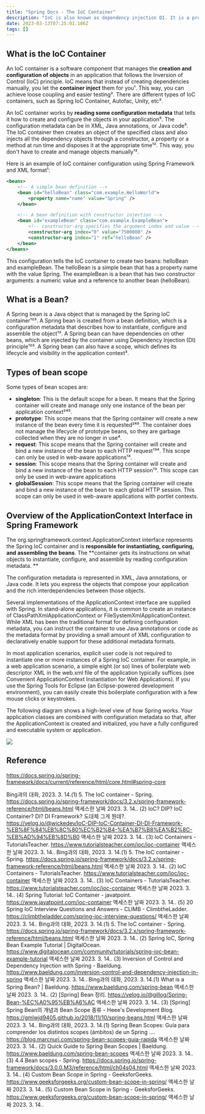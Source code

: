 ```yaml
---
title: "Spring Docs - The IoC Container"
description: "IoC is also known as dependency injection DI. It is a process whereby objects define their dependencies that is, the other objects they work with "
date: 2023-03-13T07:25:01.186Z
tags: []
---
```

## What is the IoC Container
An IoC container is a software component that manages the **creation and configuration of objects** in an application that follows the Inversion of Control (IoC) principle. IoC means that instead of creating dependencies manually, you let the **container inject** them for you¹. This way, you can achieve loose coupling and easier testing². There are different types of IoC containers, such as Spring IoC Container, Autofac, Unity, etc³.

An IoC container works by **reading some configuration metadata** that tells it how to create and configure the objects in your application⁵. The configuration metadata can be in XML, Java annotations, or Java code⁵. The IoC container then creates an object of the specified class and also injects all the dependency objects through a constructor, a property or a method at run time and disposes it at the appropriate time¹². This way, you don't have to create and manage objects manually¹².

Here is an example of IoC container configuration using Spring Framework and XML format¹:

```xml
<beans>
    <!-- A simple bean definition -->
    <bean id="helloBean" class="com.example.HelloWorld">
        <property name="name" value="Spring" />
    </bean>

    <!-- A bean definition with constructor injection -->
    <bean id="exampleBean" class="com.example.ExampleBean">
        <!-- constructor-arg specifies the argument index and value -->
        <constructor-arg index="0" value="7500000" />
        <constructor-arg index="1" ref="helloBean" />
    </bean>
</beans>
```

This configuration tells the IoC container to create two beans: helloBean and exampleBean. The helloBean is a simple bean that has a property name with the value Spring. The exampleBean is a bean that has two constructor arguments: a numeric value and a reference to another bean (helloBean).

## What is a Bean?

A Spring bean is a Java object that is managed by the Spring IoC container¹²³. A Spring bean is created from a bean definition, which is a configuration metadata that describes how to instantiate, configure and assemble the object¹³. A Spring bean can have dependencies on other beans, which are injected by the container using Dependency Injection (DI) principle¹²³. A Spring bean can also have a scope, which defines its lifecycle and visibility in the application context³.

## Types of bean scope

Some types of bean scopes are:

- **singleton**: This is the default scope for a bean. It means that the Spring container will create and manage only one instance of the bean per application context²⁴⁵.
- **prototype**: This scope means that the Spring container will create a new instance of the bean every time it is requested²⁴⁵. The container does not manage the lifecycle of prototype beans, so they are garbage collected when they are no longer in use⁴.
- **request**: This scope means that the Spring container will create and bind a new instance of the bean to each HTTP request¹³⁴. This scope can only be used in web-aware applications¹³.
- **session**: This scope means that the Spring container will create and bind a new instance of the bean to each HTTP session¹³. This scope can only be used in web-aware applications
- **globalSession**: This scope means that the Spring container will create and bind a new instance of the bean to each global HTTP session. This scope can only be used in web-aware applications with portlet contexts.


## Overview of the ApplicationContext Interface in Spring Framework

The org.springframework.context.ApplicationContext interface represents the Spring IoC container and is **responsible for instantiating, configuring, and assembling the beans**. 
The **container gets its instructions on what objects to instantiate, configure, and assemble by reading configuration metadata. **

The configuration metadata is represented in XML, Java annotations, or Java code. It lets you express the objects that compose your application and the rich interdependencies between those objects.

Several implementations of the ApplicationContext interface are supplied with Spring. In stand-alone applications, it is common to create an instance of ClassPathXmlApplicationContext or FileSystemXmlApplicationContext. While XML has been the traditional format for defining configuration metadata, you can instruct the container to use Java annotations or code as the metadata format by providing a small amount of XML configuration to declaratively enable support for these additional metadata formats.

In most application scenarios, explicit user code is not required to instantiate one or more instances of a Spring IoC container. For example, in a web application scenario, a simple eight (or so) lines of boilerplate web descriptor XML in the web.xml file of the application typically suffices (see Convenient ApplicationContext Instantiation for Web Applications). If you use the Spring Tools for Eclipse (an Eclipse-powered development environment), you can easily create this boilerplate configuration with a few mouse clicks or keystrokes.

The following diagram shows a high-level view of how Spring works. Your application classes are combined with configuration metadata so that, after the ApplicationContext is created and initialized, you have a fully configured and executable system or application.

![](/velogimages/eb289f3f-9a31-48fb-b2c0-c5a42b2d17b0-image.png)

## Reference
https://docs.spring.io/spring-framework/docs/current/reference/html/core.html#spring-core

Bing과의 대화, 2023. 3. 14.(1) 5. The IoC container - Spring. https://docs.spring.io/spring-framework/docs/3.2.x/spring-framework-reference/html/beans.html 액세스한 날짜 2023. 3. 14..
(2) IoC? DIP? IoC Container? DI? DI Framework? 도대체 그게 뭔데?. https://velog.io/@wickedev/IoC-DIP-IoC-Container-DI-DI-Framework-%EB%8F%84%EB%8C%80%EC%B2%B4-%EA%B7%B8%EA%B2%8C-%EB%AD%94%EB%8D%B0 액세스한 날짜 2023. 3. 14..
(3) IoC Containers - TutorialsTeacher. https://www.tutorialsteacher.com/ioc/ioc-container 액세스한 날짜 2023. 3. 14..
Bing과의 대화, 2023. 3. 14.(1) 5. The IoC container - Spring. https://docs.spring.io/spring-framework/docs/3.2.x/spring-framework-reference/html/beans.html 액세스한 날짜 2023. 3. 14..
(2) IoC Containers - TutorialsTeacher. https://www.tutorialsteacher.com/ioc/ioc-container 액세스한 날짜 2023. 3. 14..
(3) IoC Containers - TutorialsTeacher. https://www.tutorialsteacher.com/ioc/ioc-container 액세스한 날짜 2023. 3. 14..
(4) Spring Tutorial: IoC Container - javatpoint. https://www.javatpoint.com/ioc-container 액세스한 날짜 2023. 3. 14..
(5) 20 Spring IoC Interview Questions and Answers - CLIMB - ClimbtheLadder. https://climbtheladder.com/spring-ioc-interview-questions/ 액세스한 날짜 2023. 3. 14..
Bing과의 대화, 2023. 3. 14.(1) 5. The IoC container - Spring. https://docs.spring.io/spring-framework/docs/3.2.x/spring-framework-reference/html/beans.html 액세스한 날짜 2023. 3. 14..
(2) Spring IoC, Spring Bean Example Tutorial | DigitalOcean. https://www.digitalocean.com/community/tutorials/spring-ioc-bean-example-tutorial 액세스한 날짜 2023. 3. 14..
(3) Inversion of Control and Dependency Injection with Spring - Baeldung. https://www.baeldung.com/inversion-control-and-dependency-injection-in-spring 액세스한 날짜 2023. 3. 14..
Bing과의 대화, 2023. 3. 14.(1) What is a Spring Bean? | Baeldung. https://www.baeldung.com/spring-bean 액세스한 날짜 2023. 3. 14..
(2) [Spring] Bean 정리. https://velog.io/@gillog/Spring-Bean-%EC%A0%95%EB%A6%AC 액세스한 날짜 2023. 3. 14..
(3) [Spring] Spring Bean의 개념과 Bean Scope 종류 - Heee's Development Blog. https://gmlwjd9405.github.io/2018/11/10/spring-beans.html 액세스한 날짜 2023. 3. 14..
 Bing과의 대화, 2023. 3. 14.(1) Spring Bean Scopes: Guía para comprender los distintos scopes (ámbitos) de un Spring .... https://blog.marcnuri.com/spring-bean-scopes-guia-rapida 액세스한 날짜 2023. 3. 14..
(2) Quick Guide to Spring Bean Scopes | Baeldung. https://www.baeldung.com/spring-bean-scopes 액세스한 날짜 2023. 3. 14..
(3) 4.4 Bean scopes - Spring. https://docs.spring.io/spring-framework/docs/3.0.0.M3/reference/html/ch04s04.html 액세스한 날짜 2023. 3. 14..
(4) Custom Bean Scope in Spring - GeeksforGeeks. https://www.geeksforgeeks.org/custom-bean-scope-in-spring/ 액세스한 날짜 2023. 3. 14..
(5) Custom Bean Scope in Spring - GeeksforGeeks. https://www.geeksforgeeks.org/custom-bean-scope-in-spring/ 액세스한 날짜 2023. 3. 14..
